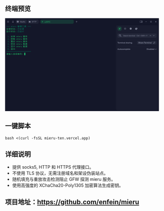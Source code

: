 ## 终端预览

![preview](image.png)


## 一键脚本
```
bash <(curl -fsSL mieru-ten.vercel.app)
```
## 详细说明
- 提供 socks5, HTTP 和 HTTPS 代理接口。
- 不使用 TLS 协议，无需注册域名和架设伪装站点。
- 随机填充与重放攻击检测阻止 GFW 探测 mieru 服务。
- 使用高强度的 XChaCha20-Poly1305 加密算法生成密钥。

## 项目地址：https://github.com/enfein/mieru
